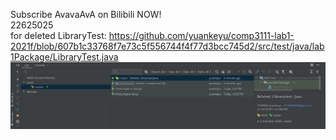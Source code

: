 Subscribe AvavaAvA on Bilibili NOW!\
22625025\
for deleted LibraryTest: https://github.com/yuankeyu/comp3111-lab1-2021f/blob/607b1c33768f7e73c5f556744f4f77d3bcc745d2/src/test/java/lab1Package/LibraryTest.java
![title](Images/Screenshot.png)